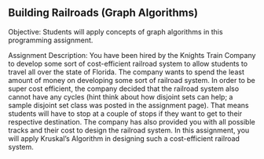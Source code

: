 ## Building Railroads (Graph Algorithms)

Objective: Students will apply concepts of graph algorithms in this programming assignment.

Assignment Description: You have been hired by the Knights Train Company to develop some
sort of cost-efficient railroad system to allow students to travel all over the state of Florida. The
company wants to spend the least amount of money on developing some sort of railroad system.
In order to be super cost efficient, the company decided that the railroad system also cannot have
any cycles (hint think about how disjoint sets can help; a sample disjoint set class was posted in
the assignment page). That means students will have to stop at a couple of stops if they want to
get to their respective destination. The company has also provided you with all possible tracks
and their cost to design the railroad system. In this assignment, you will apply Kruskal’s
Algorithm in designing such a cost-efficient railroad system.